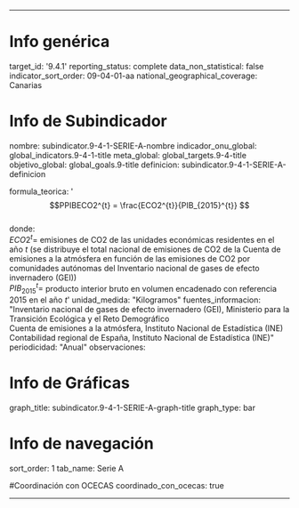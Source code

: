 ---

# Info genérica
target_id: '9.4.1'
reporting_status: complete
data_non_statistical: false
indicator_sort_order: 09-04-01-aa
national_geographical_coverage: Canarias

# Info de Subindicador
nombre: subindicator.9-4-1-SERIE-A-nombre
indicador_onu_global: global_indicators.9-4-1-title
meta_global: global_targets.9-4-title
objetivo_global: global_goals.9-title
definicion: subindicator.9-4-1-SERIE-A-definicion

formula_teorica: '$$PPIBECO2^{t} = \frac{ECO2^{t}}{PIB_{2015}^{t}} $$ <br>
donde: <br>
$ECO2^{t} =$ emisiones de CO2 de las unidades económicas residentes en el año $t$ (se distribuye el total nacional de emisiones de CO2 de la Cuenta de emisiones a la atmósfera en función de las emisiones de CO2 por comunidades autónomas del Inventario nacional de gases de efecto invernadero (GEI))<br>
$PIB_{2015}^{t} =$ producto interior bruto en volumen encadenado con referencia 2015 en el año $t$'
unidad_medida: "Kilogramos"
fuentes_informacion: "Inventario nacional de gases de efecto invernadero (GEI), Ministerio para la Transición Ecológica y el Reto Demográfico<br>
Cuenta de emisiones a la atmósfera, Instituto Nacional de Estadística (INE)<br>
Contabilidad regional de España, Instituto Nacional de Estadística (INE)"
periodicidad: "Anual"
observaciones: 

# Info de Gráficas
graph_title: subindicator.9-4-1-SERIE-A-graph-title
graph_type: bar

# Info de navegación
sort_order: 1
tab_name: Serie A

#Coordinación con OCECAS
coordinado_con_ocecas: true

---